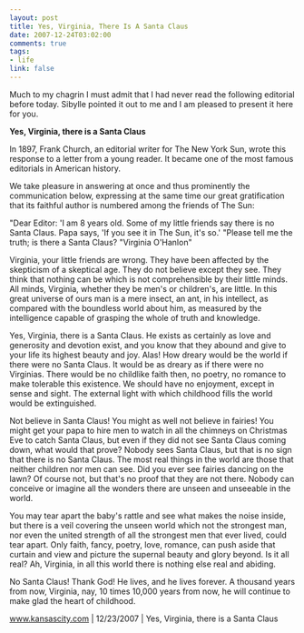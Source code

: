 ```yaml
--- 
layout: post
title: Yes, Virginia, There Is A Santa Claus
date: 2007-12-24T03:02:00
comments: true
tags:
- life
link: false
---
```

Much to my chagrin I must admit that I had never read the following editorial before today.  Sibylle pointed it out to me and I am pleased to present it here for you.

<b>Yes, Virginia, there is a Santa Claus</b>

In 1897, Frank Church, an editorial writer for The New York Sun, wrote this response to a letter from a young reader. It became one of the most famous editorials in American history.

We take pleasure in answering at once and thus prominently the communication below, expressing at the same time our great gratification that its faithful author is numbered among the friends of The Sun:

"Dear Editor: 'I am 8 years old. Some of my little friends say there is no Santa Claus. Papa says, 'If you see it in The Sun, it's so.' "Please tell me the truth; is there a Santa Claus?
"Virginia O'Hanlon"

Virginia, your little friends are wrong. They have been affected by the skepticism of a skeptical age. They do not believe except they see. They think that nothing can be which is not comprehensible by their little minds. All minds, Virginia, whether they be men's or children's, are little. In this great universe of ours man is a mere insect, an ant, in his intellect, as compared with the boundless world about him, as measured by the intelligence capable of grasping the whole of truth and knowledge.

Yes, Virginia, there is a Santa Claus. He exists as certainly as love and generosity and devotion exist, and you know that they abound and give to your life its highest beauty and joy. Alas! How dreary would be the world if there were no Santa Claus. It would be as dreary as if there were no Virginias. There would be no childlike faith then, no poetry, no romance to make tolerable this existence. We should have no enjoyment, except in sense and sight. The external light with which childhood fills the world would be extinguished.

Not believe in Santa Claus! You might as well not believe in fairies! You might get your papa to hire men to watch in all the chimneys on Christmas Eve to catch Santa Claus, but even if they did not see Santa Claus coming down, what would that prove? Nobody sees Santa Claus, but that is no sign that there is no Santa Claus. The most real things in the world are those that neither children nor men can see. Did you ever see fairies dancing on the lawn? Of course not, but that's no proof that they are not there. Nobody can conceive or imagine all the wonders there are unseen and unseeable in the world.

You may tear apart the baby's rattle and see what makes the noise inside, but there is a veil covering the unseen world which not the strongest man, nor even the united strength of all the strongest men that ever lived, could tear apart. Only faith, fancy, poetry, love, romance, can push aside that curtain and view and picture the supernal beauty and glory beyond. Is it all real? Ah, Virginia, in all this world there is nothing else real and abiding.

No Santa Claus! Thank God! He lives, and he lives forever. A thousand years from now, Virginia, nay, 10 times 10,000 years from now, he will continue to make glad the heart of childhood.


<a href="http://www.kansascity.com/340/story/416280.html" title="Yes, Virginia, there is a Santa Claus">www.kansascity.com | 12/23/2007 | Yes, Virginia, there is a Santa Claus</a>
